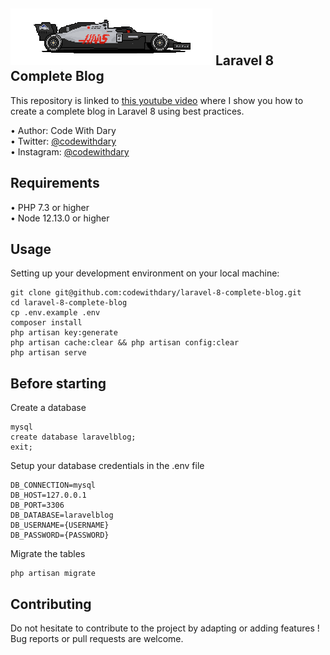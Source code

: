 ## ![alt text](https://github.com/ndavido/LaravelBlogCA3/raw/main/public/images/f1.png "F1 Car") Laravel 8 Complete Blog

This repository is linked to [this youtube video](https://www.youtube.com/watch?v=HKJDLXsTr8A&t=4710s) where I show you how to create a complete blog in Laravel 8 using best practices.

•	Author: Code With Dary <br>
•	Twitter: [@codewithdary](https://twitter.com/codewithdary) <br>
•	Instagram: [@codewithdary](https://www.instagram.com/codewithdary/) <br>

## Requirements
•	PHP 7.3 or higher <br>
•	Node 12.13.0 or higher <br>

## Usage <br>
Setting up your development environment on your local machine: <br>
```
git clone git@github.com:codewithdary/laravel-8-complete-blog.git
cd laravel-8-complete-blog
cp .env.example .env
composer install
php artisan key:generate
php artisan cache:clear && php artisan config:clear
php artisan serve
```

## Before starting <br>
Create a database <br>
```
mysql
create database laravelblog;
exit;
```

Setup your database credentials in the .env file <br>
```
DB_CONNECTION=mysql
DB_HOST=127.0.0.1
DB_PORT=3306
DB_DATABASE=laravelblog
DB_USERNAME={USERNAME}
DB_PASSWORD={PASSWORD}
```

Migrate the tables
```
php artisan migrate
```

## Contributing
Do not hesitate to contribute to the project by adapting or adding features ! Bug reports or pull requests are welcome.
